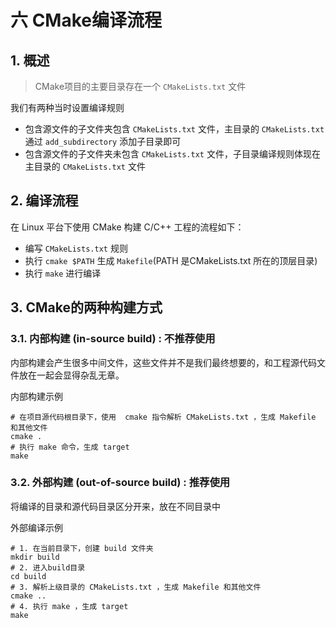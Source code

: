 
# 六 CMake编译流程

## 1. 概述

> CMake项目的主要目录存在一个 `CMakeLists.txt` 文件

我们有两种当时设置编译规则

- 包含源文件的子文件夹包含 `CMakeLists.txt` 文件，主目录的 `CMakeLists.txt` 通过 `add_subdirectory` 添加子目录即可
- 包含源文件的子文件夹未包含 `CMakeLists.txt` 文件，子目录编译规则体现在主目录的 `CMakeLists.txt` 文件

## 2. 编译流程

在 Linux 平台下使用 CMake 构建 C/C++ 工程的流程如下：

- 编写 `CMakeLists.txt` 规则
- 执行 `cmake $PATH` 生成 `Makefile`(PATH 是CMakeLists.txt 所在的顶层目录)
- 执行 `make` 进行编译



## 3. CMake的两种构建方式

### 3.1. 内部构建 (in-source build) : 不推荐使用

内部构建会产生很多中间文件，这些文件并不是我们最终想要的，和工程源代码文件放在一起会显得杂乱无章。

内部构建示例

```shell
# 在项目源代码根目录下，使用  cmake 指令解析 CMakeLists.txt ，生成 Makefile 和其他文件
cmake .
# 执行 make 命令，生成 target
make
```

### 3.2. 外部构建 (out-of-source build) :   推荐使用

将编译的目录和源代码目录区分开来，放在不同目录中

外部编译示例

```shell
# 1. 在当前目录下，创建 build 文件夹
mkdir build
# 2. 进入build目录
cd build
# 3. 解析上级目录的 CMakeLists.txt ，生成 Makefile 和其他文件
cmake ..
# 4. 执行 make ，生成 target
make
```
